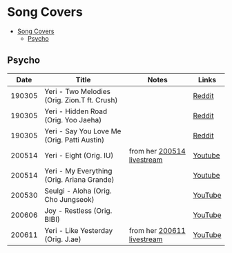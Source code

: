 # Song Covers

- [Song Covers](#song-covers)
  - [Psycho](#psycho)

## Psycho
| Date   | Title                                        | Notes                                                      | Links                                   |
|--------|----------------------------------------------|------------------------------------------------------------|-----------------------------------------|
| 190305 | Yeri - Two Melodies (Orig. Zion.T ft. Crush) |                                                            | [Reddit](https://redd.it/hcnf72)        |
| 190305 | Yeri - Hidden Road (Orig. Yoo Jaeha)         |                                                            | [Reddit](https://redd.it/hcniez)        |
| 190305 | Yeri - Say You Love Me (Orig. Patti Austin)  |                                                            | [Reddit](https://redd.it/hcnoc4)        |
| 200514 | Yeri - Eight (Orig. IU)                      | from her [200514 livestream](https://youtu.be/AazweNR0W-I) | [Youtube](https://youtu.be/Jq81ZmczlHI) |
| 200514 | Yeri - My Everything (Orig. Ariana Grande)   |                                                            | [Youtube](https://youtu.be/miYzRqT703I) |
| 200530 | Seulgi - Aloha (Orig. Cho Jungseok)          |                                                            | [YouTube](https://youtu.be/Qh68FukkoxA) |
| 200606 | Joy - Restless (Orig. BIBI)                  |                                                            | [YouTube](https://youtu.be/dOE2TngNoUU) |
| 200611 | Yeri - Like Yesterday (Orig. J.ae)           | from her [200611 livestream](https://youtu.be/tn0AdOYlG20) | [YouTube](https://youtu.be/ziQOhVBbYRo) |